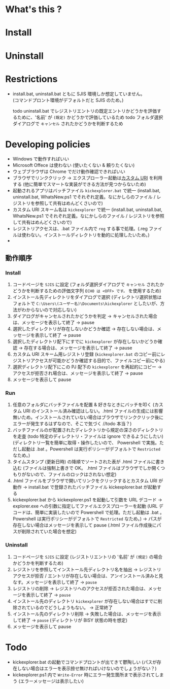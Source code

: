 # What's this ?

# Install

# Uninstall

# Restrictions

 - install.bat, uninstall.bat ともに SJIS 環境しか想定していません。  
   (コマンドプロント環境がデフォルトだと SJIS のため。)  

   todo uninstall.bat でレジストリエントリの既定エントリかどうかを評価するために、'名前' が `(既定)` かどうかで評価しているため
   todo フォルダ選択ダイアログで `キャンセル` されたかどうかを判断するため

# Developing policies

 - Windows で動作すればいい
 - Microsoft Offece は使わない (使いたくない & 頼りたくない)
 - ウェブブラウザは Chrome でだけ動作確認できればいい
 - ブラウザでリンククリック -> エクスプローラー起動は[カスタム URI](https://learn.microsoft.com/ja-jp/windows/uwp/launch-resume/launch-default-app) を利用する (他に簡単でスマートな実装ができる方法が見つからないため)
 - 起動されるアプリはバッチファイル `kickexplorer.bat` で統一 (install.bat, uninstall.bat, WhatsNew.ps1 でそれぞれ定義。なにかしらのファイル / レジストリを参照して共有はめんどくさいので)
 - カスタム URI スキーム名は `kickexplorer` で統一 (install.bat, uninstall.bat, WhatsNew.ps1 でそれぞれ定義。なにかしらのファイル / レジストリを参照して共有はめんどくさいので)
 - レジストリアクセスは、.bat ファイル内で `reg` する事で処理。(.reg ファイルは使わない。インストールディレクトリを動的に処理したいため。)
 - 
## 動作順序

### Install

1. コードページを `SJIS` に設定 (フォルダ選択ダイアログで `キャンセル` されたかどうかを判断するための評価文字列 `ECHO は <OFF> です。` を使用するため)
2. インストール先ディレクトリをダイアログで選択 (ディレクトリ選択状態はフォルトで `C:\Users\(ユーザー名)\Documents\kickexplorer` としたいが、方法がわからないので対応しない)
3. ダイアログがキャンセルされたかどうかを判定 -> キャンセルされた場合は、メッセージを表示して終了 -> pause
4. 選択したディレクトリが存在しないかどうか確認 -> 存在しない場合は、メッセージを表示して終了 -> pause
5. 選択したディレクトリ配下にすでに `kickexplorer` が存在しないかどうか確認 -> 存在する場合は、メッセージを表示して終了 -> pause
6. カスタム URI スキーム用レジストリ登録 (`kickexplorer.bat` のコピー前にレジストリアクセスが可能かどうか確認する目的で、ファイルコピー前にやる)
7. 選択ディレクトリ配下にこの PJ 配下の `kickexplorer` を再起的にコピー -> アクセスが拒否され場合は、メッセージを表示して終了 -> pause
8. メッセージを表示して pause

### Run

1. 任意のフォルダにバッチファイルを配置 & 好きなときにバッチを叩く (カスタム URI のインストール済み確認はしない。.html ファイルの生成には影響無いため。インストールされていない場合はブラウザでリンククリック後にエラーが発生するはずなので、そこで気づく //todo 本当？)
2. バッチファイルのが配置されたディレクトリから規定の深さのディレクトリを走査 (todo 特定のディレクトリ・ファイルは ignore できるようにしたい) (ディレクトリ一覧を簡単に取得・操作したいので、 Powershell で実施。ただし起動は .bat 。Powershell は実行ポリシーがデフォルトで `Restricted` なため。)
3. タイムスタンプ (更新日時) の降順でソートされた表が .html ファイルに書き込む (ファイルは強制上書きで OK。 .html ファイルはブラウザでしか開くつもりがないので、ファイルのロックはされない想定)
4. .html ファイルをブラウザで開いてリンクをクリックするとカスタム URI が動作 -> install.bat で登録されたバッチファイル kickexplorer.bat が起動する
5. kickexplorer.bat から kickexplorer.ps1 を起動して引数を URL デコード -> explorer.exe への引数に指定してファイルエクスプローラーを起動 (URL デコードは、簡単に実装したいので Powershell で処理。ただし起動は .bat 。Powershell は実行ポリシーがデフォルトで `Restricted` なため。) -> パスが存在しない場合はメッセージを表示して pause (.html ファイル作成後にパスが削除されていた場合を想定)

### Uninstall

1. コードページを `SJIS` に設定 (レジストリエントリの '名前' が `(規定)` の場合かどうかを判断するため)
2. レジストリを参照してインストール先ディレクトリ名を抽出 -> レジストリアクセスが拒否 / エントリが存在しない場合は、アンインストール済みと見なす。メッセージを表示して終了 -> `pause`
3. レジストリの削除 -> レジストリへのアクセスが拒否された場合は、メッセージを表示して終了 -> `pause`
4. インストール先のディレクトリ `kickexplorer` が存在しない場合はすでに削除されているのでどうしようもない。 -> 正常終了
5. インストール先のディレクトリ削除 -> 失敗した場合は、メッセージを表示して終了 -> `pause` (ディレクトリが BISY 状態の時を想定)
6. メッセージを表示して pause

# Todo

 - kickexplorer.bat の起動でコマンドプロントが出てきて鬱陶しい (パスが存在しない場合はエラーを表示捺せ無ければいけないのでしょうがない？)
 - kickexplorer.ps1 内で `Write-Error` 時にエラー発生箇所まで表示されてしまう (エラーメッセージは表示したい)
